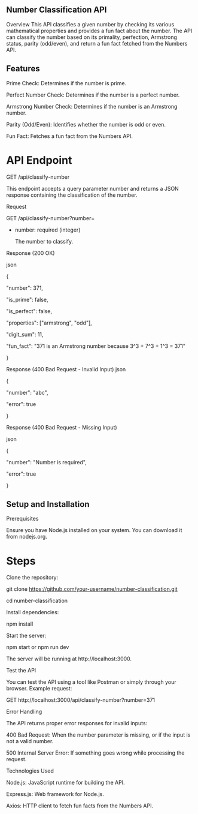 ## Number Classification API

Overview
This API classifies a given number by checking its various mathematical properties and provides a fun fact about the number. The API can classify the number based on its primality, perfection, Armstrong status, parity (odd/even), and return a fun fact fetched from the Numbers API.

## Features

Prime Check: Determines if the number is prime.

Perfect Number Check: Determines if the number is a perfect number.

Armstrong Number Check: Determines if the number is an Armstrong number.

Parity (Odd/Even): Identifies whether the number is odd or even.

Fun Fact: Fetches a fun fact from the Numbers API.

# API Endpoint

GET /api/classify-number

This endpoint accepts a query parameter number and returns a JSON response containing the classification of the number.

Request

GET /api/classify-number?number=<your-number>

- number: required (integer)

    The number to classify.

Response (200 OK)

json

{

  "number": 371,

  "is_prime": false,

  "is_perfect": false,

  "properties": ["armstrong", "odd"],

  "digit_sum": 11,

  "fun_fact": "371 is an Armstrong number because 3^3 + 7^3 + 1^3 = 371"

}

Response (400 Bad Request - Invalid Input)
json

{

  "number": "abc",

  "error": true

}

Response (400 Bad Request - Missing Input)

json

{

  "number": "Number is required",

  "error": true

}

## Setup and Installation

Prerequisites

Ensure you have Node.js installed on your system. You can download it from nodejs.org.

# Steps

Clone the repository:

git clone https://github.com/your-username/number-classification.git

cd number-classification

Install dependencies:

npm install

Start the server:

npm start or npm run dev

The server will be running at http://localhost:3000.

Test the API

You can test the API using a tool like Postman or simply through your browser. Example request:


GET http://localhost:3000/api/classify-number?number=371

Error Handling

The API returns proper error responses for invalid inputs:

400 Bad Request: When the number parameter is missing, or if the input is not a valid number.

500 Internal Server Error: If something goes wrong while processing the request.

Technologies Used

Node.js: JavaScript runtime for building the API.

Express.js: Web framework for Node.js.

Axios: HTTP client to fetch fun facts from the Numbers API.